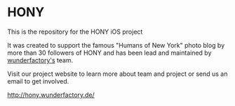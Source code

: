 # HONY

[logo]: https://raw.githubusercontent.com/wunderfactory/HONY/master/HONY/coverphoto.png


This is the repository for the HONY iOS project

It was created to support the famous "Humans of New York" photo blog by more than 30 followers of HONY and has been lead and maintained by [wunderfactory's](http://www.wunderfactory.de) team.

Visit our project website to learn more about team and project or send us an email to get involved.

http://hony.wunderfactory.de/
